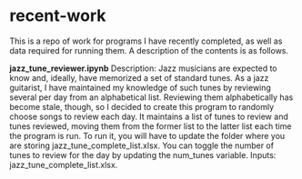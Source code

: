 # recent-work
This is a repo of work for programs I have recently completed, as well as data required for running them. A description of the contents is as follows.

**jazz_tune_reviewer.ipynb**
Description: Jazz musicians are expected to know and, ideally, have memorized a set of standard tunes. As a jazz guitarist, I have maintained my knowledge of such tunes by reviewing several per day from an alphabetical list. Reviewing them alphabetically has become stale, though, so I decided to create this program to randomly choose songs to review each day. It maintains a list of tunes to review and tunes reviewed, moving them from the former list to the latter list each time the program is run. To run it, you will have to update the folder where you are storing jazz_tune_complete_list.xlsx. You can toggle the number of tunes to review for the day by updating the num_tunes variable.
Inputs: jazz_tune_complete_list.xlsx.
